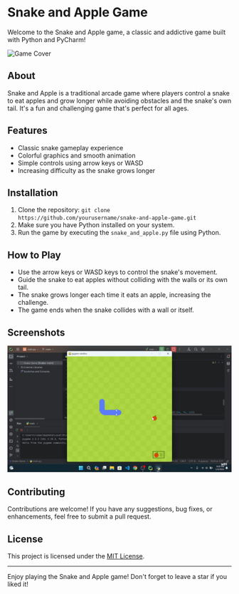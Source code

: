 # Snake and Apple Game

Welcome to the Snake and Apple game, a classic and addictive game built with Python and PyCharm!

![Game Cover](snake-game.png)

## About
Snake and Apple is a traditional arcade game where players control a snake to eat apples and grow longer while avoiding obstacles and the snake's own tail. It's a fun and challenging game that's perfect for all ages.

## Features
- Classic snake gameplay experience
- Colorful graphics and smooth animation
- Simple controls using arrow keys or WASD
- Increasing difficulty as the snake grows longer

## Installation
1. Clone the repository: `git clone https://github.com/yourusername/snake-and-apple-game.git`
2. Make sure you have Python installed on your system.
3. Run the game by executing the `snake_and_apple.py` file using Python.

## How to Play
- Use the arrow keys or WASD keys to control the snake's movement.
- Guide the snake to eat apples without colliding with the walls or its own tail.
- The snake grows longer each time it eats an apple, increasing the challenge.
- The game ends when the snake collides with a wall or itself.

## Screenshots
![Gameplay](gameplay.png)

## Contributing
Contributions are welcome! If you have any suggestions, bug fixes, or enhancements, feel free to submit a pull request.

## License
This project is licensed under the [MIT License](LICENSE).

---

Enjoy playing the Snake and Apple game! Don't forget to leave a star if you liked it!
